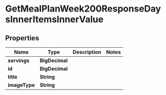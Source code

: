 

# GetMealPlanWeek200ResponseDaysInnerItemsInnerValue


## Properties

| Name | Type | Description | Notes |
|------------ | ------------- | ------------- | -------------|
|**servings** | **BigDecimal** |  |  |
|**id** | **BigDecimal** |  |  |
|**title** | **String** |  |  |
|**imageType** | **String** |  |  |



